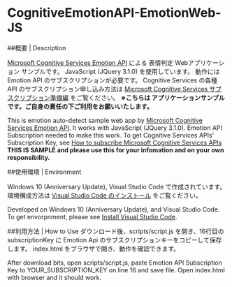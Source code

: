 # CognitiveEmotionAPI-EmotionWeb-JS

##概要 | Description

[Microsoft Cognitive Services Emotion API](https://www.microsoft.com/cognitive-services/en-us/emotion-api) による 表情判定 Webアプリケーション サンプルです。
JavaScript (JQuery 3.1.0) を使用しています。
動作には Emotion API のサブスクリプションが必要です。
Cognitive Services の各種 API のサブスクリプション申し込み方法は [Microsoft Cognitive Services サブスクリプション準備編](http://qiita.com/annie/items/ba6392b7d1a7647adc4b) をご覧ください。
**※こちらは アプリケーションサンプルです。ご自身の責任の下ご利用をお願いいたします。**

This is emotion auto-detect sample web app by [Microsoft Cognitive Services Emotion API](https://www.microsoft.com/cognitive-services/en-us/emotion-api).
It works with JavaScript (JQuery 3.1.0).
Emotion API Subscription needed to make this work.
To get Cognitive Services APIs' Subscription Key, see  [How to subscribe Microsoft Cognitive Services APIs](http://qiita.com/annie/items/ba6392b7d1a7647adc4b)
**THIS IS SAMPLE and please use this for your infomation and on your own responsibility.**

##使用環境 | Environment

Windows 10 (Anniversary Update), Visual Studio Code で作成されています。
環境構成方法は [Visual Studio Code のインストール](http://qiita.com/annie/items/cd24a22eae7f07536dd1) をご覧ください。

Developed on Windows 10 (Anniversary Update), and Visual Studio Code.
To get envorpnment, please see [Install Visual Studio Code](http://qiita.com/annie/items/cd24a22eae7f07536dd1).

##利用方法 | How to Use
ダウンロード後、scripts/script.js を開き、16行目の subscriptionKey に Emotion Api のサブスクリプションキーをコピーして保存します。
index.html をブラウザで開き、動作を確認できます。

After download bits, open scripts/script.js, paste Emotion API Subscription Key to YOUR_SUBSCRIPTION_KEY on line 16 and save file.
Open index.html with browser and it should work.
